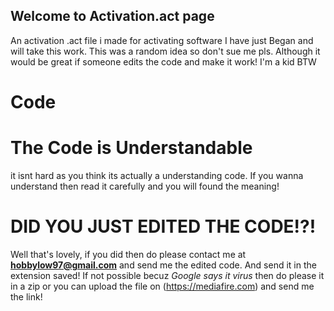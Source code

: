 ## Welcome to Activation.act page
An activation .act file i made for activating software
I have just Began and will take this work. This was a random idea so don't sue me pls. 
Although it would be great if someone edits the code and make it work!
I'm a kid BTW

# Code

# The Code is Understandable
it isnt hard as you think its actually a understanding code. If you wanna understand then read it carefully and you will found the meaning!

#  DID YOU JUST EDITED THE CODE!?!
Well that's lovely, if you did then do please contact me at **hobbylow97@gmail.com** and send me the edited code. And send it in the extension saved!
If not possible becuz _Google says it virus_ then do please it in a zip or you can upload the file on (https://mediafire.com) and send me the link!

